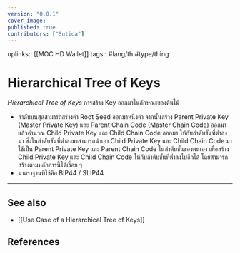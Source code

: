 ```yaml
---
version: "0.0.1"
cover_image:
published: true
contributors: ["Sutida"]
---
```

uplinks:: [[MOC HD Wallet]]
tags:: #lang/th #type/thing

# Hierarchical Tree of Keys
*Hierarchical Tree of Keys* การสร้าง Key ออกมาในลักษณะของต้นไม้ 
- ลำดับบนสุดสามารถสร้างค่า Root Seed ออกมาหนึ่งค่า จากนั้นสร้าง Parent Private  Key (Master Private Key) และ Parent Chain Code (Master Chain Code) ออกมา แล้วคำนวณ Child Private Key และ Child Chain Code ออกมา ให้กับลำดับขั้นที่ต่ำลงมา ซึ่งในลำดับขั้นที่ต่ำลงมาสามารถนำเอา Child Private Key และ Child Chain Code มาใช้เป็น  Parent Private  Key และ Parent Chain Code ในลำดับขั้นของตนเอง เพื่อสร้าง Child Private Key และ Child Chain Code ให้กับลำดับขั้นที่ต่ำลงไปอีกได้ โดยสามารถสร้างตามหลักการนี้ได้เรื่อย ๆ  
- มาตราฐานที่ใช้คือ BIP44 / SLIP44
---
## See also
- [[Use Case of a Hierarchical Tree of Keys]]
## References

